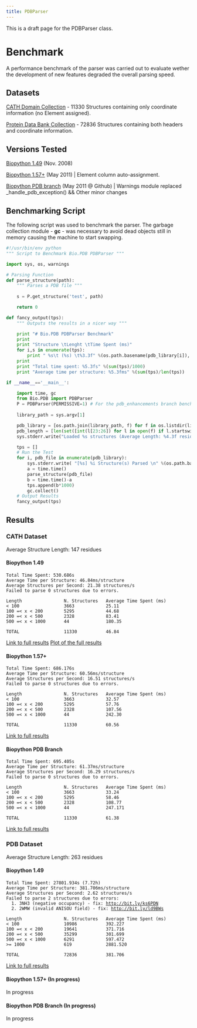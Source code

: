 ```yaml
---
title: PDBParser
---
```


This is a draft page for the PDBParser class.

Benchmark
=========

A performance benchmark of the parser was carried out to evaluate wether
the development of new features degraded the overall parsing speed.

Datasets
--------

[CATH Domain
Collection](http://release.cathdb.info/v3.4.0/CathDomainList) - 11330
Structures containing only coordinate information (no Element assigned).

[Protein Data Bank
Collection](ftp://ftp.wwpdb.org/pub/pdb/data/structures/divided/pdb/) -
72836 Structures containing both headers and coordinate information.

Versions Tested
---------------

[Biopython 1.49](http://biopython.org/DIST/biopython-1.49.zip) (Nov.
2008)

[Biopython 1.57+](https://github.com/biopython/biopython) (May 2011) |
Element column auto-assignment.

[Biopython PDB
branch](https://github.com/JoaoRodrigues/biopython/tree/pdb_enhancements)
(May 2011 @ Github) | Warnings module replaced
\_handle\_pdb\_exception() && Other minor changes

Benchmarking Script
-------------------

The following script was used to benchmark the parser. The garbage
collection module - <b>gc</b> - was necessary to avoid dead objects
still in memory causing the machine to start swapping.

``` Python
#!/usr/bin/env python
""" Script to Benchmark Bio.PDB PDBParser """

import sys, os, warnings

# Parsing Function
def parse_structure(path):
    """ Parses a PDB file """
    
    s = P.get_structure('test', path)

    return 0

def fancy_output(tps):
    """ Outputs the results in a nicer way """

    print "# Bio.PDB PDBParser Benchmark"
    print
    print "Structure \tLenght \tTime Spent (ms)"
    for i,s in enumerate(tps):
        print " %s\t (%s) \t%3.3f" %(os.path.basename(pdb_library[i]), pdb_length[i], s)
    print 
    print "Total time spent: %5.3fs" %(sum(tps)/1000)
    print "Average time per structure: %5.3fms" %(sum(tps)/len(tps))

if __name__=='__main__':

    import time, gc
    from Bio.PDB import PDBParser
    P = PDBParser(PERMISSIVE=1) # For the pdb_enhancements branch benchmarking, PERMISSIVE was set to 2 (silence warnings).
   
    library_path = sys.argv[1]

    pdb_library = [os.path.join(library_path, f) for f in os.listdir(library_path)]
    pdb_length = [len(set([int(l[23:26]) for l in open(f) if l.startswith('ATOM')])) for f in pdb_library] # Unique counting of residues
    sys.stderr.write("Loaded %s structures (Average Length: %4.3f residues)\n" %(len(pdb_length), (sum(pdb_length)/float(len(pdb_length)))))

    tps = []
    # Run the Test
    for i, pdb_file in enumerate(pdb_library):    
        sys.stderr.write( "[%s] %i Structure(s) Parsed \n" %(os.path.basename(pdb_file), i+1) )
        a = time.time()
        parse_structure(pdb_file)
        b = time.time()-a
        tps.append(b*1000)
        gc.collect()
    # Output Results
    fancy_output(tps)
```

Results
-------

### CATH Dataset

Average Structure Length: 147 residues

#### Biopython 1.49

`Total Time Spent: 530.686s`  
`Average Time per Structure: 46.84ms/structure`  
`Average Structures per Second: 21.38 structures/s`  
`Failed to parse 0 structures due to errors.`

`Length                N. Structures   Average Time Spent (ms)`  
`< 100                 3663            25.11`  
`100 =< x < 200        5295            44.68`  
`200 =< x < 500        2328            83.41`  
`500 =< x < 1000       44              180.35`

`TOTAL                 11330           46.84`

[Link to full
results](http://nmr.chem.uu.nl/~joao/f/benchmark_CATH-biopython_149.time)
[Plot of the full
results](http://nmr.chem.uu.nl/~joao/f/benchmark_CATH-biopython_149.png)

#### Biopython 1.57+

`Total Time Spent: 686.176s`  
`Average Time per Structure: 60.56ms/structure`  
`Average Structures per Second: 16.51 structures/s`  
`Failed to parse 0 structures due to errors.`

`Length                N. Structures   Average Time Spent (ms)`  
`< 100                 3663            32.57`  
`100 =< x < 200        5295            57.76`  
`200 =< x < 500        2328            107.56`  
`500 =< x < 1000       44              242.30`

`TOTAL                 11330           60.56`

[Link to full
results](http://nmr.chem.uu.nl/~joao/f/benchmark_CATH-biopython_current.time)

#### Biopython PDB Branch

`Total Time Spent: 695.405s`  
`Average Time per Structure: 61.37ms/structure`  
`Average Structures per Second: 16.29 structures/s`  
`Failed to parse 0 structures due to errors.`

`Length                N. Structures   Average Time Spent (ms)`  
`< 100                 3663            33.24`  
`100 =< x < 200        5295            58.46`  
`200 =< x < 500        2328            108.77`  
`500 =< x < 1000       44              247.171`

`TOTAL                 11330           61.38`

[Link to full
results](http://nmr.chem.uu.nl/~joao/f/benchmark_CATH-biopython_pdb_enhancements.time)

### PDB Dataset

Average Structure Length: 263 residues

#### Biopython 1.49

`Total Time Spent: 27801.934s (7.72h)`  
`Average Time per Structure: 381.706ms/structure`  
`Average Structures per Second: 2.62 structures/s`  
`Failed to parse 2 structures due to errors:`  
`  1. 3NH3 (negative occupancy) - fix: `[`http://bit.ly/ks6PDN`](http://bit.ly/ks6PDN)  
`  2. 2WMW (invalid ANISOU field) - fix: `[`http://bit.ly/ld9BWs`](http://bit.ly/ld9BWs)

`Length                N. Structures   Average Time Spent (ms)`  
`< 100                 10986           392.227`  
`100 =< x < 200        19641           371.716`  
`200 =< x < 500        35299           301.699`  
`500 =< x < 1000       6291            597.472`  
`>= 1000               619             2881.520`

`TOTAL                 72836           381.706`

[Link to full
results](http://nmr.chem.uu.nl/~joao/f/benchmark_PDB-biopython1.49.time)

#### Biopython 1.57+ (In progress)

In progress

#### Biopython PDB Branch (In progress)

In progress
